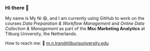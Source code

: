 ### Hi there 👋

My name is My Ni :smile:, and I am currently using GitHub to work on the courses *Data Preparation & Workflow Management* and *Online Data Collection & Management* as part of the **Msc Marketing Analytics** at Tilburg University, the Netherlands. 

How to reach me: :email: m.n.tran@tilburguniversity.edu






<!--
**mynitran/mynitran** is a ✨ _special_ ✨ repository because its `README.md` (this file) appears on your GitHub profile.

Here are some ideas to get you started:

- 🔭 I’m currently working on ...
- 🌱 I’m currently learning ...
- 👯 I’m looking to collaborate on ...
- 🤔 I’m looking for help with ...
- 💬 Ask me about ...
- 📫 How to reach me: ...
- 😄 Pronouns: ...
- ⚡ Fun fact: ...
-->
